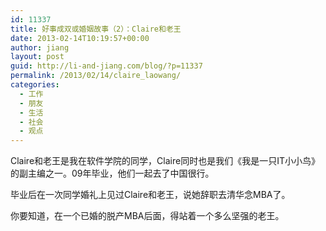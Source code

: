 ```yaml
---
id: 11337
title: 好事成双或婚姻故事（2）：Claire和老王
date: 2013-02-14T10:19:57+00:00
author: jiang
layout: post
guid: http://li-and-jiang.com/blog/?p=11337
permalink: /2013/02/14/claire_laowang/
categories:
  - 工作
  - 朋友
  - 生活
  - 社会
  - 观点
---
```

Claire和老王是我在软件学院的同学，Claire同时也是我们《我是一只IT小小鸟》的副主编之一。09年毕业，他们一起去了中国很行。

毕业后在一次同学婚礼上见过Claire和老王，说她辞职去清华念MBA了。

你要知道，在一个已婚的脱产MBA后面，得站着一个多么坚强的老王。